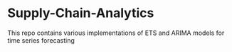 # Supply-Chain-Analytics
This repo contains various implementations of ETS and ARIMA models for time series forecasting
